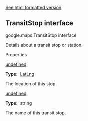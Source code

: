 [See html formatted version](https://huasofoundries.github.io/google-maps-documentation/TransitStop.html)

TransitStop interface
---------------------

google.maps.TransitStop interface

Details about a transit stop or station.

Properties

[undefined](#TransitStop.location)

**Type:**  [LatLng](/maps/documentation/javascript/reference/3.40/coordinates#LatLng)

The location of this stop.

[undefined](#TransitStop.name)

**Type:**  string

The name of this transit stop.